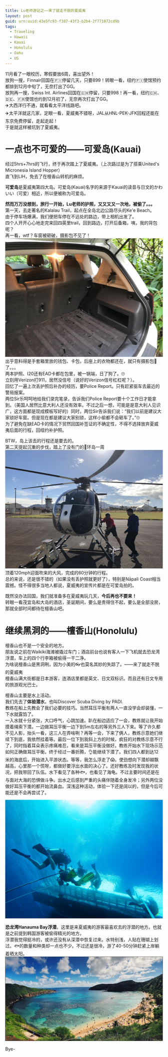 ```yaml
---
title: Lu老师游记之——来了就走不脱的夏威夷
layout: post
guid: urn:uuid:43e5fc93-f387-43f3-b2b4-2f771072cd9b
tags:
  - Traveling
  - Hawaii
  - Kauai
  - Honolulu
  - Oahu
  - US
---
```


11月看了一眼校历，寒假要放6周，喜出望外！  
放狗一搜，Finnair回国在🇫🇮停留几天，只要899！转眼一看，纽约🇫🇮使馆预约都排到12月中旬了，无奈打出了GG。  
放狗再一搜，Swiss Int. Airlines回国在🇨🇭停留，只要998！再一看，纽约🇨🇭、🇩🇪、🇫🇷使馆也约到12月初了，无奈再次打出了GG。  
✈️大西洋行不通，就看看太平洋线路吧。  
✈️太平洋就这几家，定眼一看，夏威夷不错呀，JAL从HNL-PEK-JFK回程还能在东京免费停留，走起走起！  
于是就这样被坑到了夏威夷。  

# 一点也不可爱的——可爱岛(Kauai)
经过5hrs+7hrs的飞行，终于再次踏上了夏威夷。（上次路过是为了搭乘United's Micronesia Island Hopper）  
直飞到LIH，免去了在檀香山转机的麻烦。  
  
**可爱岛**是夏威夷第四大岛。可爱岛(Kauai)名字的来源于Kauai的读音与日文的かわいい（可爱）相近，所以便被称为可爱岛。  

**然而万万没想到，旅行一开始，Lu老师的护照，又又又又一次地，被偷了。。。**  
第一天，去走著名的Kalalau Trail，起点在全岛北边公路尽头的Ke'e Beach。  
由于停车场爆满，我们便把车停在不远处的路边，带上相机出发了。  
四个人开开心心地走完来回四英里trail，回到路边，打开后备箱，咦，我的背包呢？  
再一看，wtf？车窗被砸破，摄影包不见了！  
![fk](/media/files/2017/12/27/IMG_0133.jpg)
出乎意料得是手套箱里放的钱包、卡包，后座上的衣物都还在，就只有摄影包👋了。。。  
两本护照、I20还有EAD卡都在包里，被一锅端，日了狗了。🙄  
立刻用Verizon打911，居然没信号（说好的Verizon信号杠杠呢？）。  
回忆了一遍上次丢护照后补办的经历，要Police Report。只有赶紧驱车去最近的警局报案。  
两位Sir乐呵呵地给我们录完笔录，告诉我们Police Report要十个工作日才能拿到。（美国人居然比意大利人还没有效率。不过之后一想，可能是是意大利人见识广，这方面都是现成模板写好的）同时，两位Sir告诉我们说：“我们以前是建议大家锁好车窗。但是现在都是建议大家别锁，这样小偷都不会砸车了。”🙄  
为了避免在缺EAD卡的情况下贸然回国补签证的不确定性，不得不选择放弃夏威夷后面的行程，回纽约补护照。  

BTW，岛上该去的行程还是要去的。  
第二天提起沉重的步伐，踏上了没有门的🚁环岛一周
![helicopter](/media/files/2017/12/27/IMG_0004.jpg)
顶着120mph迎面吹来的大风，完成的60分钟的行程。  
总的来说，还是很不错的（如果没有丢护照就更好了），特别是Nāpali Coast相当震撼。怪不得很多当地人都说，夏威夷的宣传片都是在可爱岛拍的。  
  
既然没办法回国，我们就准备多在夏威夷玩几天，**今后再也不要来！**  
转眼一看茂宜岛和大岛的酒店，圣诞期间，要么是贵得住不起，要么是全部没房，那就全部时间都待在檀香山吧。  
  
# 继续黑洞的——檀香山(Honolulu)  
檀香山也不是一个安全的地方。  
朋友说之前在Waikiki海滩被撬过车门；酒店前台也说有客人一下飞机就去恐龙湾浮潜，车上的四个行李箱被偷得一干二净。  
为啥说檀香山是黑洞咧，因为小美的👓也莫名其妙的失踪了。——来了就走不脱的夏威夷  
檀香山满大街都是日本游客，连酒店里都是英文、日文双标识。而且还有日文专用的旅游观光巴士。  
  
檀香山主要是水上活动。  
我们先去了**体验潜水**，也叫Discover Scuba Diving by PADI.  
教练在船上先教会了我们必要的技巧。当然耳压平衡有两人一直没学会却装懂，一下水就露馅了。  
一入水就十分紧张，大口呼气，心跳加速。趴在船边适应了一会，教练就让我开始摸着绳索下潜。一边做耳压平衡一边下到5m左右的等另外三人下来。等了许久都不见人影，抬头一看，这三人在弄啥咧？再等一会，下来了俩人，教练示意她们继续下到底，我依然挂着等。最后一位下到我斜上方的时候，疯狂的对教练示意不行了，同时指着耳朵表示疼痛难忍，看来是耳压平衡没做好。教练开始水下现场示范如何正确做耳压平衡。终于经过一番折腾，👌能继续下潜了。我们四人都到达12米的海底后，开始进入平游状态。等等，我怎么浮走了😱。使劲想向下潜却越飘越高，心里那一个慌呀，都做好要浮出水面的决心了。还好教练及时发现我的状况，把我带回了队伍。水下看见了各种🐟，也看见了海龟。不过主要时间还是在与面对大海的恐惧做斗争。出水之后感到严重的头痛伴随着全身发冷；另外两位没做好耳压平衡的都开始流鼻血。深浅这种活动，体验一下还是阔以的，但是今后可能还是不会再尝试了。  

[![dive](/media/files/2017/12/27/dive1.JPG)](https://www.instagram.com/p/BdCKv7TnF6M/)
  

**恐龙湾Hanauma Bay浮潜**。这里是来夏威夷的游客最喜欢去的浮潜的地方。也就是之前提到韩国游客被偷得精光的地方。  
浮潜我觉得挺冷的，或许还没有从深潜中恢复过来。水特别浅，人贴在珊瑚上划过。🐟的数量和种类却一点也不少。不过还是很冷，游了40-50分钟赶紧上岸躺着晒太阳。  
[![bay](/media/files/2017/12/27/bay1.JPG)](https://www.instagram.com/p/BdHFuvmHVhc/)

Bye-
